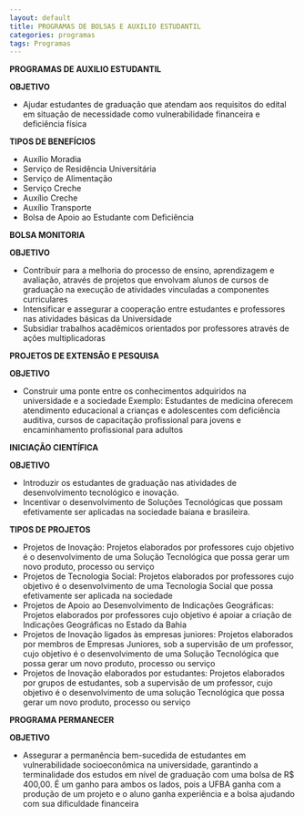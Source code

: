 ```yaml
---
layout: default
title: PROGRAMAS DE BOLSAS E AUXILIO ESTUDANTIL
categories: programas
tags: Programas
---
```


**PROGRAMAS DE AUXILIO ESTUDANTIL**

__OBJETIVO__
* Ajudar estudantes de graduação que atendam aos requisitos do edital em situação de necessidade como vulnerabilidade financeira e deficiência física    

__TIPOS DE BENEFÍCIOS__
* Auxílio Moradia 
* Serviço de Residência Universitária
* Serviço de Alimentação
* Serviço Creche
* Auxílio Creche
* Auxílio Transporte
* Bolsa de Apoio ao Estudante com Deficiência




**BOLSA MONITORIA**

__OBJETIVO__
* Contribuir para a melhoria do processo de ensino, aprendizagem e avaliação, através de projetos que envolvam alunos de cursos de graduação na execução de atividades vinculadas a componentes curriculares
* Intensificar e assegurar a cooperação entre estudantes e professores nas atividades básicas da Universidade
* Subsidiar trabalhos acadêmicos orientados por professores através de ações multiplicadoras




**PROJETOS DE EXTENSÃO E PESQUISA**    

__OBJETIVO__
* Construir uma ponte entre os conhecimentos adquiridos na universidade e a sociedade
Exemplo: Estudantes de medicina oferecem atendimento educacional a crianças e adolescentes com deficiência auditiva, cursos de capacitação profissional para jovens e encaminhamento profissional para adultos




**INICIAÇÃO CIENTÍFICA**

__OBJETIVO__
* Introduzir os estudantes de graduação nas atividades de desenvolvimento tecnológico e inovação. 
* Incentivar o desenvolvimento de Soluções Tecnológicas que possam efetivamente ser aplicadas na sociedade baiana e brasileira. 

__TIPOS DE PROJETOS__
* Projetos de Inovação: Projetos elaborados por professores cujo objetivo é o desenvolvimento de uma Solução Tecnológica que possa gerar um novo produto, processo ou serviço
* Projetos de Tecnologia Social: Projetos elaborados por professores cujo objetivo é o desenvolvimento de uma Tecnologia Social que possa efetivamente ser aplicada na sociedade
* Projetos de Apoio ao Desenvolvimento de Indicações Geográficas: Projetos elaborados por professores cujo objetivo é apoiar a criação de Indicações Geográficas no Estado da Bahia
* Projetos de Inovação ligados às empresas juniores: Projetos elaborados por membros de Empresas Juniores, sob a supervisão de um professor, cujo objetivo é o desenvolvimento de uma Solução Tecnológica que possa gerar um novo produto, processo ou serviço
* Projetos de Inovação elaborados por estudantes: Projetos elaborados por grupos de estudantes, sob a supervisão de um professor, cujo objetivo é o desenvolvimento de uma solução Tecnológica que possa gerar um novo produto, processo ou serviço




**PROGRAMA PERMANECER**

__OBJETIVO__
* Assegurar a permanência bem-sucedida de estudantes em vulnerabilidade socioeconômica na universidade, garantindo a terminalidade dos estudos em nível de graduação com uma bolsa de R$ 400,00. É um ganho para ambos os lados, pois a UFBA ganha com a produção de um projeto e o aluno ganha experiência e a bolsa ajudando com sua dificuldade financeira
